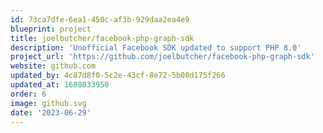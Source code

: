 ```yaml
---
id: 73ca7dfe-6ea1-450c-af3b-929daa2ea4e9
blueprint: project
title: joelbutcher/facebook-php-graph-sdk
description: 'Unofficial Facebook SDK updated to support PHP 8.0'
project_url: 'https://github.com/joelbutcher/facebook-php-graph-sdk'
website: github.com
updated_by: 4c87d8f0-5c2e-43cf-8e72-5b08d175f266
updated_at: 1688033950
order: 6
image: github.svg
date: '2023-06-29'
---
```

